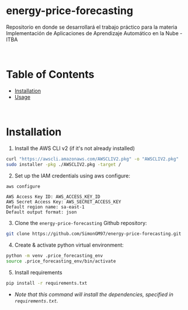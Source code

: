 # energy-price-forecasting
Repositorio en donde se desarrollará el trabajo práctico para la materia Implementación de Aplicaciones de Aprendizaje Automático en la Nube - ITBA

&nbsp;
# Table of Contents

- [Installation](#installation)
- [Usage](#usage)

&nbsp;
# Installation

1. Install the AWS CLI v2 (if it's not already installed)
```bash
curl "https://awscli.amazonaws.com/AWSCLIV2.pkg" -o "AWSCLIV2.pkg"
sudo installer -pkg ./AWSCLIV2.pkg -target /
```
2. Set up the IAM credentials using aws configure:
```bash
aws configure
```
```
AWS Access Key ID: AWS_ACCESS_KEY_ID
AWS Secret Access Key: AWS_SECRET_ACCESS_KEY
Default region name: sa-east-1
Default output format: json
```
3. Clone the `energy-price-forecasting` Github repository:
```bash
git clone https://github.com/SimonGM97/energy-price-forecasting.git
```
4. Create & activate python virtual environment:
```bash
python -m venv .price_forecasting_env
source .price_forecasting_env/bin/activate
```
5. Install requirements
```bash
pip install -r requirements.txt
```
  - *Note that this command will install the dependencies, specified in `requirements.txt`.*